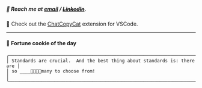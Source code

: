 ##### :calling: Reach me at **[email](mailto:johannes@stenmark.in)** ***/*** **[~~LinkedIn~~](https://www.linkedin.com/in/johannes-stenmark)**.
:feet: Check out the [ChatCopyCat](https://github.com/jstenmark/ChatCopyCat) extension for VSCode.

---
#### :cookie: Fortune cookie of the day
```smalltalk
╭──────────────────────────────────────────────────────────────────────────╮
│ Standards are crucial.  And the best thing about standards is: there are │
│ so ____many to choose from!                                          │
╰──────────────────────────────────────────────────────────────────────────╯
```
